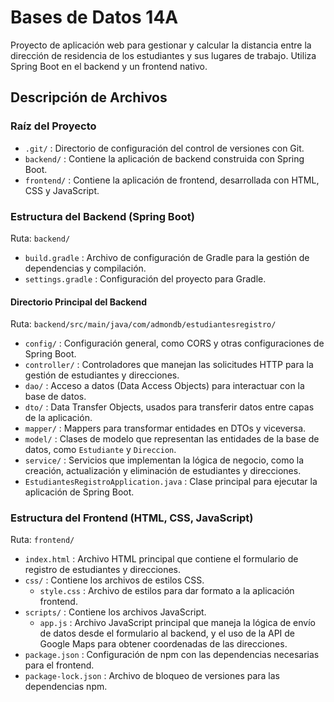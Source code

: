 # Bases de Datos 14A

Proyecto de aplicación web para gestionar y calcular la distancia entre la dirección de residencia de los estudiantes y sus lugares de trabajo. Utiliza Spring Boot en el backend y un frontend nativo.

## Descripción de Archivos

### Raíz del Proyecto
- `.git/` : Directorio de configuración del control de versiones con Git.
- `backend/` : Contiene la aplicación de backend construida con Spring Boot.
- `frontend/` : Contiene la aplicación de frontend, desarrollada con HTML, CSS y JavaScript.

### Estructura del Backend (Spring Boot)

Ruta: `backend/`
- `build.gradle` : Archivo de configuración de Gradle para la gestión de dependencias y compilación.
- `settings.gradle` : Configuración del proyecto para Gradle.

#### Directorio Principal del Backend

Ruta: `backend/src/main/java/com/admondb/estudiantesregistro/`
- `config/` : Configuración general, como CORS y otras configuraciones de Spring Boot.
- `controller/` : Controladores que manejan las solicitudes HTTP para la gestión de estudiantes y direcciones.
- `dao/` : Acceso a datos (Data Access Objects) para interactuar con la base de datos.
- `dto/` : Data Transfer Objects, usados para transferir datos entre capas de la aplicación.
- `mapper/` : Mappers para transformar entidades en DTOs y viceversa.
- `model/` : Clases de modelo que representan las entidades de la base de datos, como `Estudiante` y `Direccion`.
- `service/` : Servicios que implementan la lógica de negocio, como la creación, actualización y eliminación de estudiantes y direcciones.
- `EstudiantesRegistroApplication.java` : Clase principal para ejecutar la aplicación de Spring Boot.

### Estructura del Frontend (HTML, CSS, JavaScript)

Ruta: `frontend/`
- `index.html` : Archivo HTML principal que contiene el formulario de registro de estudiantes y direcciones.
- `css/` : Contiene los archivos de estilos CSS.
  - `style.css` : Archivo de estilos para dar formato a la aplicación frontend.
- `scripts/` : Contiene los archivos JavaScript.
  - `app.js` : Archivo JavaScript principal que maneja la lógica de envío de datos desde el formulario al backend, y el uso de la API de Google Maps para obtener coordenadas de las direcciones.
- `package.json` : Configuración de npm con las dependencias necesarias para el frontend.
- `package-lock.json` : Archivo de bloqueo de versiones para las dependencias npm.
